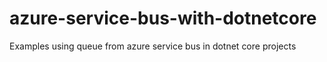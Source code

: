 # azure-service-bus-with-dotnetcore   
Examples using queue from azure service bus in dotnet core projects
